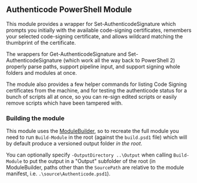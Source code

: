 ## Authenticode PowerShell Module

This module provides a wrapper for Set-AuthenticodeSignature which prompts you initially with the available code-signing certificates, remembers your selected code-signing certificate, and allows wildcard matching the thumbprint of the certificate.

The wrappers for Get-AuthenticodeSignature and Set-AuthenticodeSignature (which work all the way back to PowerShell 2) properly parse paths, support pipeline input, and support signing whole folders and modules at once.

The module also provides a few helper commands for listing Code Signing certificates from the machine, and for testing the authenticode status for a bunch of scripts all at once, so you can re-sign edited scripts or easily remove scripts which have been tampered with.

### Building the module

This module uses the [ModuleBuilder](https://github.com/PoshCode/ModuleBuilder), so to recreate the full module you need to run `Build-Module` in the root (against the `build.psd1` file) which will by default produce a versioned output folder _in the root_.

You can optionally specify `-OutputDirectory ..\Output` when calling `Build-Module` to put the output in a "Output" subfolder of the root (in ModuleBuilder, paths other than the `SourcePath` are relative to the module manifest, i.e. `.\source\Authenticode.psd1`).